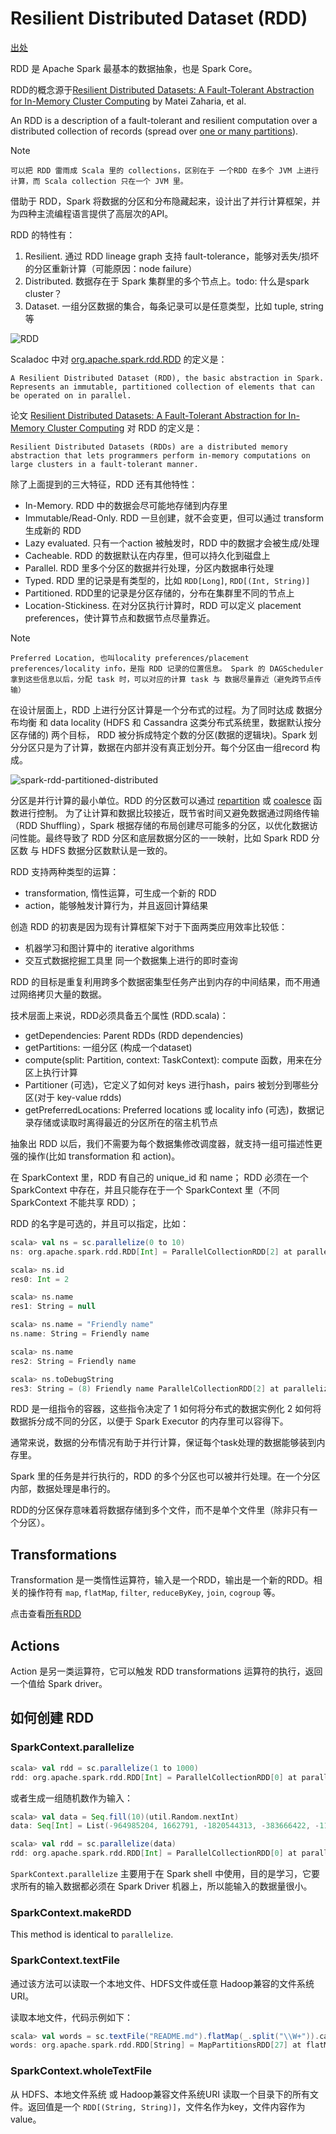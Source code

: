# Resilient Distributed Dataset (RDD)

[出处](https://books.japila.pl/apache-spark-internals/apache-spark-internals/rdd/index.html#preferredLocations)

RDD 是 Apache Spark 最基本的数据抽象，也是 Spark Core。

RDD的概念源于[Resilient Distributed Datasets: A Fault-Tolerant Abstraction for In-Memory Cluster Computing](https://cs.stanford.edu/~matei/papers/2012/nsdi_spark.pdf) by Matei Zaharia, et al.


An RDD is a description of a fault-tolerant and resilient computation over a distributed collection of records (spread over [one or many partitions](https://books.japila.pl/apache-spark-internals/apache-spark-internals/rdd/index.html#getPartitions)).


Note
```
可以把 RDD 雷雨成 Scala 里的 collections，区别在于 一个RDD 在多个 JVM 上进行计算，而 Scala collection 只在一个 JVM 里。
```

借助于 RDD，Spark 将数据的分区和分布隐藏起来，设计出了并行计算框架，并为四种主流编程语言提供了高层次的API。

RDD 的特性有：
1. Resilient. 通过 RDD lineage graph 支持 fault-tolerance，能够对丢失/损坏的分区重新计算（可能原因：node failure）
2. Distributed. 数据存在于 Spark 集群里的多个节点上。todo: 什么是spark cluster？
3. Dataset. 一组分区数据的集合，每条记录可以是任意类型，比如 tuple, string 等

![RDD](img/spark-rdds.png)

Scaladoc 中对 [org.apache.spark.rdd.RDD](http://spark.apache.org/docs/latest/api/scala/index.html#org.apache.spark.rdd.RDD) 的定义是：

```
A Resilient Distributed Dataset (RDD), the basic abstraction in Spark. Represents an immutable, partitioned collection of elements that can be operated on in parallel.
```

论文 [Resilient Distributed Datasets: A Fault-Tolerant Abstraction for In-Memory Cluster Computing](https://cs.stanford.edu/~matei/papers/2012/nsdi_spark.pdf) 对 RDD 的定义是：

```
Resilient Distributed Datasets (RDDs) are a distributed memory abstraction that lets programmers perform in-memory computations on large clusters in a fault-tolerant manner.
```

除了上面提到的三大特征，RDD 还有其他特性：

* In-Memory. RDD 中的数据会尽可能地存储到内存里
* Immutable/Read-Only. RDD 一旦创建，就不会变更，但可以通过 transform 生成新的 RDD
* Lazy evaluated. 只有一个action 被触发时，RDD 中的数据才会被生成/处理
* Cacheable. RDD 的数据默认在内存里，但可以持久化到磁盘上
* Parallel. RDD 里多个分区的数据并行处理，分区内数据串行处理
* Typed.  RDD 里的记录是有类型的，比如 `RDD[Long]`, `RDD[(Int, String)]`
* Partitioned. RDD里的记录是分区存储的，分布在集群里不同的节点上
* Location-Stickiness. 在对分区执行计算时，RDD 可以定义 placement preferences，使计算节点和数据节点尽量靠近。

Note
```
Preferred Location, 也叫locality preferences/placement preferences/locality info，是指 RDD 记录的位置信息。 Spark 的 DAGScheduler 拿到这些信息以后，分配 task 时，可以对应的计算 task 与 数据尽量靠近（避免跨节点传输）
```

在设计层面上，RDD 上进行分区计算是一个分布式的过程。为了同时达成 数据分布均衡 和 data locality (HDFS 和 Cassandra 这类分布式系统里，数据默认按分区存储的) 两个目标， RDD 被分拆成特定个数的分区(数据的逻辑块)。Spark 划分分区只是为了计算，数据在内部并没有真正划分开。每个分区由一组record 构成。

![spark-rdd-partitioned-distributed](img/spark-rdd-partitioned-distributed.png)

分区是并行计算的最小单位。RDD 的分区数可以通过 [repartition]() 或 [coalesce]() 函数进行控制。
为了让计算和数据比较接近，既节省时间又避免数据通过网络传输（RDD Shuffling），Spark 根据存储的布局创建尽可能多的分区，以优化数据访问性能。最终导致了 RDD 分区和底层数据分区的一一映射，比如 Spark RDD 分区数 与 HDFS 数据分区数默认是一致的。

RDD 支持两种类型的运算：

* transformation, 惰性运算，可生成一个新的 RDD
* action，能够触发计算行为，并且返回计算结果

创造 RDD 的初衷是因为现有计算框架下对于下面两类应用效率比较低：

* 机器学习和图计算中的 iterative algorithms 
* 交互式数据挖掘工具里 同一个数据集上进行的即时查询

RDD 的目标是重复利用跨多个数据密集型任务产出到内存的中间结果，而不用通过网络拷贝大量的数据。

技术层面上来说，RDD必须具备五个属性 (RDD.scala)：

* getDependencies: Parent RDDs (RDD dependencies)
* getPartitions: 一组分区 (构成一个dataset)
* compute(split: Partition, context: TaskContext): compute 函数，用来在分区上执行计算
* Partitioner (可选)，它定义了如何对 keys 进行hash，pairs 被划分到哪些分区(对于 key-value rdds)
* getPreferredLocations: Preferred locations 或 locality info (可选)，数据记录存储或读取时离得最近的分区所在的宿主机节点

抽象出 RDD 以后，我们不需要为每个数据集修改调度器，就支持一组可描述性更强的操作(比如 transformation 和 action)。

在 SparkContext 里，RDD 有自己的 unique_id 和 name；
RDD 必须在一个 SparkContext 中存在，并且只能存在于一个 SparkContext 里（不同 SparkContext 不能共享 RDD）；

RDD 的名字是可选的，并且可以指定，比如：

```scala
scala> val ns = sc.parallelize(0 to 10)
ns: org.apache.spark.rdd.RDD[Int] = ParallelCollectionRDD[2] at parallelize at <console>:24

scala> ns.id
res0: Int = 2

scala> ns.name
res1: String = null

scala> ns.name = "Friendly name"
ns.name: String = Friendly name

scala> ns.name
res2: String = Friendly name

scala> ns.toDebugString
res3: String = (8) Friendly name ParallelCollectionRDD[2] at parallelize at <console>:24 []
```

RDD 是一组指令的容器，这些指令决定了 1 如何将分布式的数据实例化 2 如何将数据拆分成不同的分区，以便于 Spark Executor 的内存里可以容得下。

通常来说，数据的分布情况有助于并行计算，保证每个task处理的数据能够装到内存里。

Spark 里的任务是并行执行的，RDD 的多个分区也可以被并行处理。在一个分区内部，数据处理是串行的。

RDD的分区保存意味着将数据存储到多个文件，而不是单个文件里（除非只有一个分区）。

## Transformations

Transformation 是一类惰性运算符，输入是一个RDD，输出是一个新的RDD。相关的操作符有 `map`, `flatMap`, `filter`, `reduceByKey`, `join`, `cogroup` 等。

点击查看[所有RDD](https://books.japila.pl/apache-spark-internals/apache-spark-internals/rdd/spark-rdd-transformations.html)


## Actions

Action 是另一类运算符，它可以触发 RDD transformations 运算符的执行，返回一个值给 Spark driver。

## 如何创建 RDD

### SparkContext.parallelize

```scala
scala> val rdd = sc.parallelize(1 to 1000)
rdd: org.apache.spark.rdd.RDD[Int] = ParallelCollectionRDD[0] at parallelize at <console>:25
```

或者生成一组随机数作为输入：

```scala
scala> val data = Seq.fill(10)(util.Random.nextInt)
data: Seq[Int] = List(-964985204, 1662791, -1820544313, -383666422, -111039198, 310967683, 1114081267, 1244509086, 1797452433, 124035586)

scala> val rdd = sc.parallelize(data)
rdd: org.apache.spark.rdd.RDD[Int] = ParallelCollectionRDD[0] at parallelize at <console>:29
```

`SparkContext.parallelize` 主要用于在 Spark shell 中使用，目的是学习，它要求所有的输入数据都必须在 Spark Driver 机器上，所以能输入的数据量很小。

### SparkContext.makeRDD

This method is identical to `parallelize`.

### SparkContext.textFile

通过该方法可以读取一个本地文件、HDFS文件或任意 Hadoop兼容的文件系统URI。

读取本地文件，代码示例如下：

```scala
scala> val words = sc.textFile("README.md").flatMap(_.split("\\W+")).cache
words: org.apache.spark.rdd.RDD[String] = MapPartitionsRDD[27] at flatMap at <console>:24
```

### SparkContext.wholeTextFile

从 HDFS、本地文件系统 或 Hadoop兼容文件系统URI 读取一个目录下的所有文件。返回值是一个 `RDD[(String, String)]`，文件名作为key，文件内容作为 value。
